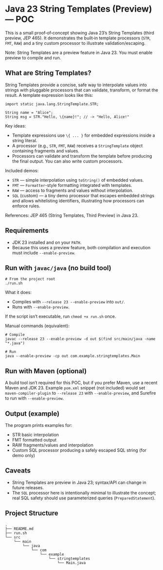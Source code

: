 # Java 23 String Templates (Preview) — POC

This is a small proof‑of‑concept showing Java 23’s String Templates (third preview, JEP 465). It demonstrates the built‑in template processors (`STR`, `FMT`, `RAW`) and a tiny custom processor to illustrate validation/escaping.

Note: String Templates are a preview feature in Java 23. You must enable preview to compile and run.

## What are String Templates?

String Templates provide a concise, safe way to interpolate values into strings with pluggable processors that can validate, transform, or format the result. A template expression looks like this:

```
import static java.lang.StringTemplate.STR;

String name = "Alice";
String msg = STR."Hello, \{name}!"; // -> "Hello, Alice!"
```

Key ideas:
- Template expressions use `\{ ... }` for embedded expressions inside a string literal.
- A processor (e.g., `STR`, `FMT`, `RAW`) receives a `StringTemplate` object containing fragments and values.
- Processors can validate and transform the template before producing the final output. You can also write custom processors.

Included demos:
- `STR` — simple interpolation using `toString()` of embedded values.
- `FMT` — `Formatter`-style formatting integrated with templates.
- `RAW` — access to fragments and values without interpolation.
- `SQL` (custom) — a tiny demo processor that escapes embedded strings and allows whitelisting identifiers, illustrating how processors can enforce rules.

References: JEP 465 (String Templates, Third Preview) in Java 23.

## Requirements

- JDK 23 installed and on your `PATH`.
- Because this uses a preview feature, both compilation and execution must include `--enable-preview`.

## Run with `javac/java` (no build tool)

```
# From the project root
./run.sh
```

What it does:
- Compiles with `--release 23 --enable-preview` into `out/`.
- Runs with `--enable-preview`.

If the script isn’t executable, run `chmod +x run.sh` once.

Manual commands (equivalent):

```
# Compile
javac --release 23 --enable-preview -d out $(find src/main/java -name "*.java")

# Run
java --enable-preview -cp out com.example.stringtemplates.Main
```

## Run with Maven (optional)

A build tool isn’t required for this POC, but if you prefer Maven, use a recent Maven and JDK 23. Example `pom.xml` snippet (not included) would set `maven-compiler-plugin` to `--release 23` with `--enable-preview`, and Surefire to run with `--enable-preview`.

## Output (example)

The program prints examples for:
- STR basic interpolation
- FMT formatted output
- RAW fragments/values and interpolation
- Custom SQL processor producing a safely escaped SQL string (for demo only)

## Caveats

- String Templates are preview in Java 23; syntax/API can change in future releases.
- The `SQL` processor here is intentionally minimal to illustrate the concept; real SQL safety should use parameterized queries (`PreparedStatement`).

## Project Structure

```
.
├── README.md
├── run.sh
└── src
    └── main
        └── java
            └── com
                └── example
                    └── stringtemplates
                        └── Main.java
```
